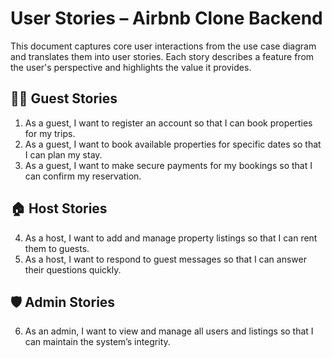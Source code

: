 # User Stories – Airbnb Clone Backend

This document captures core user interactions from the use case diagram and translates them into user stories. Each story describes a feature from the user's perspective and highlights the value it provides.

## 🧑‍💼 Guest Stories
1. As a guest, I want to register an account so that I can book properties for my trips.
2. As a guest, I want to book available properties for specific dates so that I can plan my stay.
3. As a guest, I want to make secure payments for my bookings so that I can confirm my reservation.

## 🏠 Host Stories
4. As a host, I want to add and manage property listings so that I can rent them to guests.
5. As a host, I want to respond to guest messages so that I can answer their questions quickly.

## 🛡️ Admin Stories
6. As an admin, I want to view and manage all users and listings so that I can maintain the system’s integrity.
